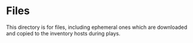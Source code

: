 # Files

This directory is for files, including ephemeral ones which are
downloaded and copied to the inventory hosts during plays.
